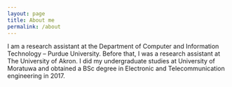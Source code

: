 ```yaml
---
layout: page
title: About me
permalink: /about
---
```

I am a research assistant at the Department of Computer and Information Technology – Purdue University. Before that, I was a research assistant
at The University of Akron. I did my undergraduate studies at University of Moratuwa and obtained a BSc degree in Electronic and Telecommunication 
engineering in 2017.
